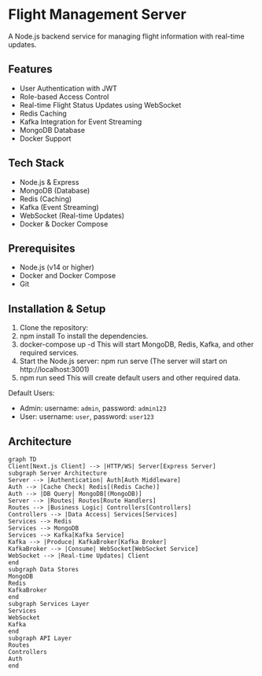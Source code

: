 # Flight Management Server

A Node.js backend service for managing flight information with real-time updates.

## Features

- User Authentication with JWT
- Role-based Access Control
- Real-time Flight Status Updates using WebSocket
- Redis Caching
- Kafka Integration for Event Streaming
- MongoDB Database
- Docker Support

## Tech Stack

- Node.js & Express
- MongoDB (Database)
- Redis (Caching)
- Kafka (Event Streaming)
- WebSocket (Real-time Updates)
- Docker & Docker Compose

## Prerequisites

- Node.js (v14 or higher)
- Docker and Docker Compose
- Git

## Installation & Setup

1. Clone the repository:
2. npm install
    To install the dependencies.
2. docker-compose up -d
    This will start MongoDB, Redis, Kafka, and other required services.
3. Start the Node.js server:
    npm run serve (The server will start on http://localhost:3001)
4. npm run seed
   This will create default users and other required data.

Default Users:
- Admin: username: `admin`, password: `admin123`
- User: username: `user`, password: `user123`

## Architecture
```mermaid
graph TD
Client[Next.js Client] --> |HTTP/WS| Server[Express Server]
subgraph Server Architecture
Server --> |Authentication| Auth[Auth Middleware]
Auth --> |Cache Check| Redis[(Redis Cache)]
Auth --> |DB Query| MongoDB[(MongoDB)]
Server --> |Routes| Routes[Route Handlers]
Routes --> |Business Logic| Controllers[Controllers]
Controllers --> |Data Access| Services[Services]
Services --> Redis
Services --> MongoDB
Services --> Kafka[Kafka Service]
Kafka --> |Produce| KafkaBroker[Kafka Broker]
KafkaBroker --> |Consume| WebSocket[WebSocket Service]
WebSocket --> |Real-time Updates| Client
end
subgraph Data Stores
MongoDB
Redis
KafkaBroker
end
subgraph Services Layer
Services
WebSocket
Kafka
end
subgraph API Layer
Routes
Controllers
Auth
end